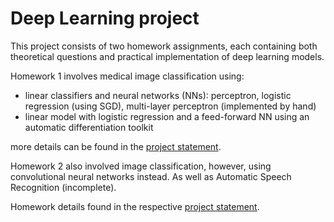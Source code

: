# Deep Learning project
This project consists of two homework assignments, each containing both theoretical questions and practical implementation of deep learning models. 

Homework 1 involves medical image classification using:

- linear classifiers and neural networks (NNs): perceptron, logistic regression (using SGD), multi-layer perceptron (implemented by hand)
- linear model with logistic regression and a feed-forward NN using an automatic differentiation toolkit

more details can be found in the [project statement](HW1/hw1_description.pdf).

Homework 2 also involved image classification, however, using convolutional neural networks instead. As well as Automatic Speech Recognition (incomplete).

Homework details found in the respective [project statement](HW2/hw2_description.pdf).
